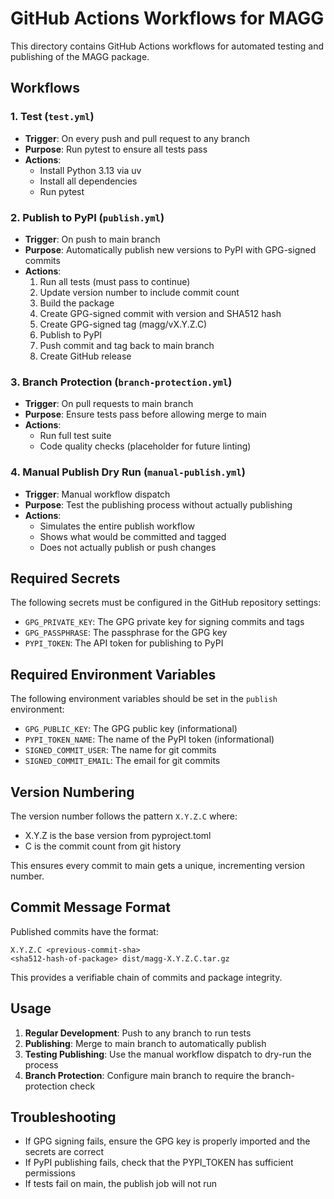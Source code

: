# GitHub Actions Workflows for MAGG

This directory contains GitHub Actions workflows for automated testing and publishing of the MAGG package.

## Workflows

### 1. Test (`test.yml`)
- **Trigger**: On every push and pull request to any branch
- **Purpose**: Run pytest to ensure all tests pass
- **Actions**:
  - Install Python 3.13 via uv
  - Install all dependencies
  - Run pytest

### 2. Publish to PyPI (`publish.yml`)
- **Trigger**: On push to main branch
- **Purpose**: Automatically publish new versions to PyPI with GPG-signed commits
- **Actions**:
  1. Run all tests (must pass to continue)
  2. Update version number to include commit count
  3. Build the package
  4. Create GPG-signed commit with version and SHA512 hash
  5. Create GPG-signed tag (magg/vX.Y.Z.C)
  6. Publish to PyPI
  7. Push commit and tag back to main branch
  8. Create GitHub release

### 3. Branch Protection (`branch-protection.yml`)
- **Trigger**: On pull requests to main branch
- **Purpose**: Ensure tests pass before allowing merge to main
- **Actions**:
  - Run full test suite
  - Code quality checks (placeholder for future linting)

### 4. Manual Publish Dry Run (`manual-publish.yml`)
- **Trigger**: Manual workflow dispatch
- **Purpose**: Test the publishing process without actually publishing
- **Actions**:
  - Simulates the entire publish workflow
  - Shows what would be committed and tagged
  - Does not actually publish or push changes

## Required Secrets

The following secrets must be configured in the GitHub repository settings:

- `GPG_PRIVATE_KEY`: The GPG private key for signing commits and tags
- `GPG_PASSPHRASE`: The passphrase for the GPG key
- `PYPI_TOKEN`: The API token for publishing to PyPI

## Required Environment Variables

The following environment variables should be set in the `publish` environment:

- `GPG_PUBLIC_KEY`: The GPG public key (informational)
- `PYPI_TOKEN_NAME`: The name of the PyPI token (informational)
- `SIGNED_COMMIT_USER`: The name for git commits
- `SIGNED_COMMIT_EMAIL`: The email for git commits

## Version Numbering

The version number follows the pattern `X.Y.Z.C` where:
- X.Y.Z is the base version from pyproject.toml
- C is the commit count from git history

This ensures every commit to main gets a unique, incrementing version number.

## Commit Message Format

Published commits have the format:
```
X.Y.Z.C <previous-commit-sha>
<sha512-hash-of-package> dist/magg-X.Y.Z.C.tar.gz
```

This provides a verifiable chain of commits and package integrity.

## Usage

1. **Regular Development**: Push to any branch to run tests
2. **Publishing**: Merge to main branch to automatically publish
3. **Testing Publishing**: Use the manual workflow dispatch to dry-run the process
4. **Branch Protection**: Configure main branch to require the branch-protection check

## Troubleshooting

- If GPG signing fails, ensure the GPG key is properly imported and the secrets are correct
- If PyPI publishing fails, check that the PYPI_TOKEN has sufficient permissions
- If tests fail on main, the publish job will not run